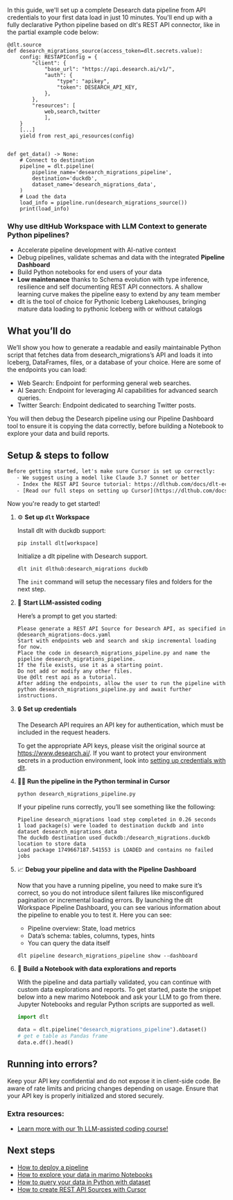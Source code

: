 In this guide, we'll set up a complete Desearch data pipeline from API credentials to your first data load in just 10 minutes. You'll end up with a fully declarative Python pipeline based on dlt's REST API connector, like in the partial example code below:

```python-outcome
@dlt.source
def desearch_migrations_source(access_token=dlt.secrets.value):
    config: RESTAPIConfig = {
        "client": {
            "base_url": "https://api.desearch.ai/v1/",
            "auth": {
                "type": "apikey",
                "token": DESEARCH_API_KEY,
            },
        },
        "resources": [
            web,search,twitter
            ],
    }
    [...]
    yield from rest_api_resources(config)


def get_data() -> None:
    # Connect to destination
    pipeline = dlt.pipeline(
        pipeline_name='desearch_migrations_pipeline',
        destination='duckdb',
        dataset_name='desearch_migrations_data', 
    )
    # Load the data
    load_info = pipeline.run(desearch_migrations_source())
    print(load_info) 
```

### Why use dltHub Workspace with LLM Context to generate Python pipelines?

- Accelerate pipeline development with AI-native context
- Debug pipelines, validate schemas and data with the integrated **Pipeline Dashboard**
- Build Python notebooks for end users of your data
- **Low maintenance** thanks to Schema evolution with type inference, resilience and self documenting REST API connectors. A shallow learning curve makes the pipeline easy to extend by any team member
- dlt is the tool of choice for Pythonic Iceberg Lakehouses, bringing mature data loading to pythonic Iceberg with or without catalogs

## What you’ll do

We’ll show you how to generate a readable and easily maintainable Python script that fetches data from desearch_migrations’s API and loads it into Iceberg, DataFrames, files, or a database of your choice. Here are some of the endpoints you can load:

- Web Search: Endpoint for performing general web searches.
- AI Search: Endpoint for leveraging AI capabilities for advanced search queries.
- Twitter Search: Endpoint dedicated to searching Twitter posts.

You will then debug the Desearch pipeline using our Pipeline Dashboard tool to ensure it is copying the data correctly, before building a Notebook to explore your data and build reports.

## Setup & steps to follow

```default
Before getting started, let's make sure Cursor is set up correctly:
   - We suggest using a model like Claude 3.7 Sonnet or better
   - Index the REST API Source tutorial: https://dlthub.com/docs/dlt-ecosystem/verified-sources/rest_api/ and add it to context as **@dlt rest api**
   - [Read our full steps on setting up Cursor](https://dlthub.com/docs/dlt-ecosystem/llm-tooling/cursor-restapi#23-configuring-cursor-with-documentation)
```

Now you're ready to get started!

1. ⚙️ **Set up `dlt` Workspace**
    
    Install dlt with duckdb support:
    ```shell
    pip install dlt[workspace]
    ```

    Initialize a dlt pipeline with Desearch support.
    ```shell
    dlt init dlthub:desearch_migrations duckdb
    ```

    The `init` command will setup the necessary files and folders for the next step.
    
2. 🤠 **Start LLM-assisted coding**
    
    Here’s a prompt to get you started:
    
    ```prompt
    Please generate a REST API Source for Desearch API, as specified in @desearch_migrations-docs.yaml 
    Start with endpoints web and search and skip incremental loading for now. 
    Place the code in desearch_migrations_pipeline.py and name the pipeline desearch_migrations_pipeline. 
    If the file exists, use it as a starting point. 
    Do not add or modify any other files. 
    Use @dlt rest api as a tutorial. 
    After adding the endpoints, allow the user to run the pipeline with python desearch_migrations_pipeline.py and await further instructions.
    ```

    
3. 🔒 **Set up credentials** 
    
    The Desearch API requires an API key for authentication, which must be included in the request headers.
    
    To get the appropriate API keys, please visit the original source at https://www.desearch.ai/.
    If you want to protect your environment secrets in a production environment, look into [setting up credentials with dlt](https://dlthub.com/docs/walkthroughs/add_credentials).
    
4. 🏃‍♀️ **Run the pipeline in the Python terminal in Cursor**
    
    ```shell
    python desearch_migrations_pipeline.py
    ```
    
    If your pipeline runs correctly, you’ll see something like the following:
    
    ```shell
    Pipeline desearch_migrations load step completed in 0.26 seconds
    1 load package(s) were loaded to destination duckdb and into dataset desearch_migrations_data
    The duckdb destination used duckdb:/desearch_migrations.duckdb location to store data
    Load package 1749667187.541553 is LOADED and contains no failed jobs
    ```
    
5. 📈 **Debug your pipeline and data with the Pipeline Dashboard**

    Now that you have a running pipeline, you need to make sure it’s correct, so you do not introduce silent failures like misconfigured pagination or incremental loading errors. By launching the dlt Workspace Pipeline Dashboard, you can see various information about the pipeline to enable you to test it. Here you can see:
    - Pipeline overview: State, load metrics
    - Data’s schema: tables, columns, types, hints
    - You can query the data itself
    
    ```shell
    dlt pipeline desearch_migrations_pipeline show --dashboard
    ```
    
6. 🐍 **Build a Notebook with data explorations and reports**

    With the pipeline and data partially validated, you can continue with custom data explorations and reports. To get started, paste the snippet below into a new marimo Notebook and ask your LLM to go from there. Jupyter Notebooks and regular Python scripts are supported as well.

    
    ```python
    import dlt

   data = dlt.pipeline("desearch_migrations_pipeline").dataset()
   # get e table as Pandas frame
   data.e.df().head()
    ```

## Running into errors?

Keep your API key confidential and do not expose it in client-side code. Be aware of rate limits and pricing changes depending on usage. Ensure that your API key is properly initialized and stored securely.

### Extra resources:

- [Learn more with our 1h LLM-assisted coding course!](https://www.youtube.com/watch?v=GGid70rnJuM)

## Next steps

- [How to deploy a pipeline](https://dlthub.com/docs/walkthroughs/deploy-a-pipeline)
- [How to explore your data in marimo Notebooks](https://dlthub.com/docs/general-usage/dataset-access/marimo)
- [How to query your data in Python with dataset](https://dlthub.com/docs/general-usage/dataset-access/dataset)
- [How to create REST API Sources with Cursor](https://dlthub.com/docs/dlt-ecosystem/llm-tooling/cursor-restapi)